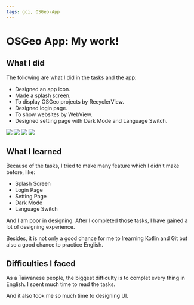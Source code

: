 ```yaml
---
tags: gci, OSGeo-App
---
```


# OSGeo App: My work!

## What I did

The following are what I did in the tasks and the app:

- Designed an app icon.
- Made a splash screen.
- To display OSGeo projects by RecyclerView.
- Designed login page.
- To show websites by WebView.
- Designed setting page with Dark Mode and Language Switch.

![](https://i.imgur.com/aVN2woJ.png)
![](https://i.imgur.com/ywg9iIJ.png)
![](https://i.imgur.com/p1IVR0l.png)
![](https://i.imgur.com/xwVTtcF.png)


## What I learned

Because of the tasks, I tried to make many feature which I didn't make before, like:

- Splash Screen
- Login Page
- Setting Page
- Dark Mode
- Language Switch

And I am poor in designing. After I completed those tasks, I have gained a lot of designing experience.

Besides, it is not only a good chance for me to lrearning Kotlin and Git but also a good chance to practice English.

## Difficulties I faced

As a Taiwanese people, the biggest difficulty is to complet every thing in English. I spent much time to read the tasks.

And it also took me so much time to designing UI.
